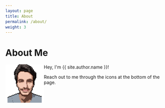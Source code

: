 ```yaml
---
layout: page
title: About
permalink: /about/
weight: 3
---
```


# **About Me**

<img src="../assets/nuno_pixel.png" align="left" alt="skew" width="120"/>

Hey, I'm {{ site.author.name }}!

Reach out to me through the icons at the bottom of the page.

